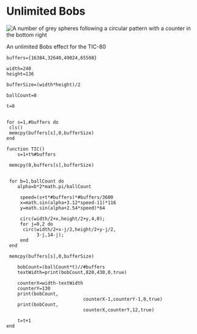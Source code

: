 # Unlimited Bobs
![A number of grey spheres following a circular pattern with a counter in the bottom right](./unlimited-bobs.gif)

An unlimited Bobs effect for the TIC-80


```
buffers={16384,32640,49024,65508}

width=240
height=136

bufferSize=(width*height)/2

ballCount=8

t=0


for s=1,#buffers do
 cls()
 memcpy(buffers[s],0,bufferSize)
end

function TIC()
	s=1+t%#buffers

 memcpy(0,buffers[s],bufferSize)


 for b=1,ballCount do
 	alpha=b*2*math.pi/ballCount
 
	 speed=(s+t*#buffers)*#buffers/3600
	 x=math.sin(alpha+3.12*speed-11)*116
	 y=math.sin(alpha+2.54*speed)*64

	 circ(width/2+x,height/2+y,4,0);		        
	 for j=0,2 do
	  circ(width/2+x-j/2,height/2+y-j/2,
	       3-j,14-j);
	 end
 end
	
 memcpy(buffers[s],0,bufferSize)	
	
	bobCount=(ballCount*t)//#buffers
	textWidth=print(bobCount,820,430,0,true)

	counterX=width-textWidth
	counterY=130
	print(bobCount,
							counterX-1,counterY-1,0,true)
	print(bobCount,
							counterX,counterY,12,true)
	
	t=t+1
end
```
